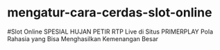 # mengatur-cara-cerdas-slot-online
#Slot Online
SPESIAL HUJAN PETIR RTP Live di Situs PRIMERPLAY
Pola Rahasia yang Bisa Menghasilkan Kemenangan Besar
